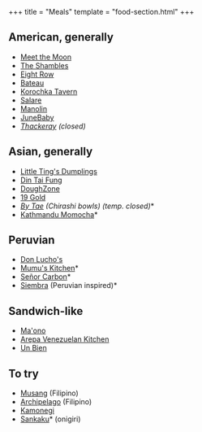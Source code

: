 +++
title = "Meals"
template = "food-section.html"
+++

## American, generally
- [Meet the Moon](https://meetthemooncafe.com/)
- [The Shambles](http://www.delimeatsbar.com/)
- [Eight Row](https://www.eightrow.com/)
- [Bateau](https://www.restaurantbateau.com/)
- [Korochka Tavern](https://www.korochkatavern.net/)
- [Salare](https://www.salarerestaurant.com/)
- [Manolin](http://www.manolinseattle.com/)
- [JuneBaby](https://www.junebabyseattle.com/)
- _[Thackeray](https://www.yelp.com/biz/thackeray-seattle-2) (closed)_

## Asian, generally
- [Little Ting's Dumplings](https://www.yelp.com/biz/little-tings-dumplings-seattle)
- [Din Tai Fung](https://www.dintaifungusa.com/us/locations/seattle-university-village.html)
- [DoughZone](https://www.doughzonedumplinghouse.com/)
- [19 Gold](https://www.19goldseattle.com/)
- _[By Tae](https://www.instagram.com/bytaeseattle) (Chirashi bowls) (temp. closed)_*
- [Kathmandu Momocha](https://www.kathmandumomocha.com/)*

## Peruvian
- [Don Lucho's](http://donluchosinseattle.com/)
- [Mumu's Kitchen](https://www.instagram.com/mumuskitchen.seattle)*
- [Señor Carbon](https://www.instagram.com/senorcarbonperuviancuisine/)*
- [Siembra](https://siembraseattle.com/) (Peruvian inspired)*

## Sandwich-like
- [Ma'ono](https://www.maonoseattle.com/)
- [Arepa Venezuelan Kitchen](https://www.facebook.com/ArepaVen/)
- [Un Bien](https://www.unbienseattle.com/)

## To try
- [Musang](https://www.musangseattle.com/) (Filipino)
- [Archipelago](https://www.archipelagoseattle.com/) (Filipino)
- [Kamonegi](https://www.kamonegiseattle.com/)
- [Sankaku](https://www.instagram.com/sankakuseattle)* (onigiri)